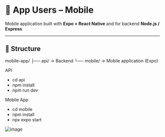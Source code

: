 # 📱 App Users – Mobile

Mobile application built with **Expo + React Native** and for backend **Node.js / Express**

---

## 📂 Structure

mobile-app/ ├── api/ → Backend └── mobile/ → Mobile application (Expo)

 API 
- cd api
- npm install
- npm run dev

Mobile App
- cd mobile
- npm install
- npx expo start

![image](https://github.com/user-attachments/assets/0e145e6b-9e77-4092-af93-888690abd052)
